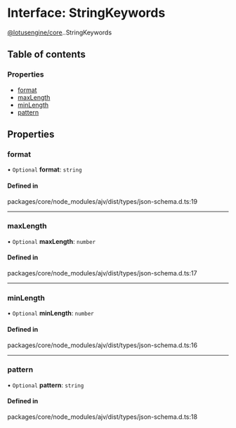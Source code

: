 # Interface: StringKeywords

[@lotusengine/core](../wiki/@lotusengine.core).[<internal>](../wiki/@lotusengine.core.%3Cinternal%3E).StringKeywords

## Table of contents

### Properties

- [format](../wiki/@lotusengine.core.%3Cinternal%3E.StringKeywords#format)
- [maxLength](../wiki/@lotusengine.core.%3Cinternal%3E.StringKeywords#maxlength)
- [minLength](../wiki/@lotusengine.core.%3Cinternal%3E.StringKeywords#minlength)
- [pattern](../wiki/@lotusengine.core.%3Cinternal%3E.StringKeywords#pattern)

## Properties

### format

• `Optional` **format**: `string`

#### Defined in

packages/core/node_modules/ajv/dist/types/json-schema.d.ts:19

___

### maxLength

• `Optional` **maxLength**: `number`

#### Defined in

packages/core/node_modules/ajv/dist/types/json-schema.d.ts:17

___

### minLength

• `Optional` **minLength**: `number`

#### Defined in

packages/core/node_modules/ajv/dist/types/json-schema.d.ts:16

___

### pattern

• `Optional` **pattern**: `string`

#### Defined in

packages/core/node_modules/ajv/dist/types/json-schema.d.ts:18
